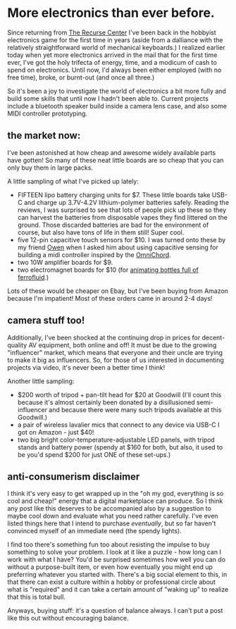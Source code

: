# More electronics than ever before.

Since returning from [The Recurse Center](https://recurse.com) I've been back in the hobbyist electronics game for the first time in years (aside from a dalliance with the relatively straightforward world of mechanical keyboards.) I realized earlier today when yet more electronics arrived in the mail that for the first time ever, I've got the holy trifecta of energy, time, and a modicum of cash to spend on electronics. Until now, I'd always been either employed (with no free time), broke, or burnt-out (and once all three.)

So it's been a joy to investigate the world of electronics a bit more fully and build some skills that until now I hadn't been able to. Current projects include a bluetooth speaker build inside a camera lens case, and also some MIDI controller prototyping.

## the market now:

I've been astonished at how cheap and awesome widely available parts have gotten! So many of these neat little boards are so cheap that you can only buy them in large packs.

A little sampling of what I've picked up lately:

- FIFTEEN lipo battery charging units for $7. These little boards take USB-C and charge up 3.7V-4.2V lithium-polymer batteries safely. Reading the reviews, I was surprised to see that lots of people pick up these so they can harvest the batteries from disposable vapes they find littered on the ground. Those discarded batteries are bad for the environment of course, but also have tons of life in them still! Super cool.
- five 12-pin capacitive touch sensors for $10. I was turned onto these by my friend [Owen](https://owentrueblood.com/) when I asked him about using capacitive sensing for building a midi controller inspired by the [OmniChord](https://en.wikipedia.org/wiki/Omnichord).
- two 10W amplifier boards for $9.
- two electromagnet boards for $10 (for [animating bottles full of ferrofluid](https://hackaday.com/2023/06/15/ferrofluid-drum-synth-dances-to-the-beat/).)

Lots of these would be cheaper on Ebay, but I've been buying from Amazon because I'm impatient! Most of these orders came in around 2-4 days!

## camera stuff too!

Additionally, I've been shocked at the continuing drop in prices for decent-quality AV equipment, both online and off! It must be due to the growing "influencer" market, which means that everyone and their uncle are trying to make it big as influencers. So, for those of us interested in documenting projects via video, it's never been a better time I think!

Another little sampling:

- $200 worth of tripod + pan-tilt head for $20 at Goodwill (I'll count this because it's almost certainly been donated by a disillusioned semi-influencer and because there were many such tripods available at this Goodwill.)
- a pair of wireless lavalier mics that connect to any device via USB-C I got on Amazon - just $40!
- two big bright color-temperature-adjustable LED panels, with tripod stands and battery power (spendy at $160 for both, but also, it used to be you'd spend $200 for just ONE of these set-ups.)

## anti-consumerism disclaimer

I think it's very easy to get wrapped up in the "oh my god, everything is so cool and cheap!" energy that a digital marketplace can produce. So I think any post like this deserves to be accompanied also by a suggestion to maybe cool down and evaluate what you need rather carefully. I've even listed things here that I intend to purchase *eventually*, but so far haven't convinced myself of an immediate need (the spendy lights).

I find too there's something fun too about resisting the impulse to buy something to solve your problem. I look at it like a puzzle - how long can I work with what I have? You'd be surprised sometimes how well you can do without a purpose-built item, or even how eventually you might end up preferring whatever you started with. There's a big social element to this, in that there can exist a culture within a hobby or professional circle about what is "required" and it can take a certain amount of "waking up" to realize that this is total bull.

Anyways, buying stuff: it's a question of balance always. I can't put a post like this out without encouraging balance.
